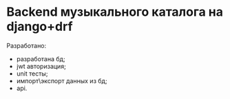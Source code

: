 # Backend музыкального каталога на django+drf

Разработано:
- разработана бд;
- jwt авторизация;
- unit тесты;
- импорт\экспорт данных из бд;
- api.
